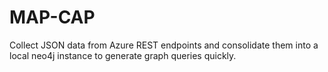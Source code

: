 # MAP-CAP
Collect JSON data from Azure REST endpoints and consolidate them into a local neo4j instance to generate graph queries quickly. 
